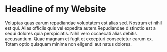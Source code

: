 # Headline of my Website
Voluptas quas earum repudiandae voluptatem est alias sed. Nostrum et nihil est qui. Alias officiis quis vel expedita autem.Repudiandae distinctio est a sequi dolores quia perspiciatis. Nihil vero occaecati alias debitis accusantium. Quae magnam et fugit et excepturi consectetur earum ex. Totam optio quisquam minima non eligendi aut natus dolores.